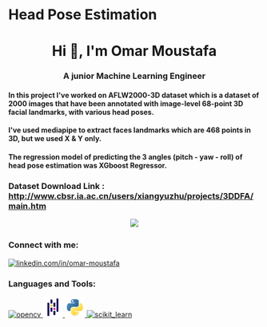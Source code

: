 # Head Pose Estimation

<h1 align="center">Hi 👋, I'm Omar Moustafa</h1>
<h3 align="center">A junior Machine Learning Engineer</h3>


#### In this project I've worked on AFLW2000-3D dataset which is a dataset of 2000 images that have been annotated with image-level 68-point 3D facial landmarks, with various head poses.

#### I've used mediapipe to extract faces landmarks which are 468 points in 3D, but we used X & Y only.

#### The regression model of predicting the 3 angles (pitch - yaw - roll) of head pose estimation was XGboost Regressor.

### Dataset Download Link : http://www.cbsr.ia.ac.cn/users/xiangyuzhu/projects/3DDFA/main.htm

<div id="header" align="center">
  <img src="https://media.giphy.com/media/0oZP2vkXvQ13fgGUEO/giphy-downsized-large.gif" width="200"/>
</div>

<h3 align="left">Connect with me:</h3>
<p align="left">
<a href="https://www.linkedin.com/in/omar-moustafa/" target="blank"><img align="center" src="https://raw.githubusercontent.com/rahuldkjain/github-profile-readme-generator/master/src/images/icons/Social/linked-in-alt.svg" alt="linkedin.com/in/omar-moustafa" height="30" width="40" /></a>
</p>

<h3 align="left">Languages and Tools:</h3>
<p align="left"> <a href="https://opencv.org/" target="_blank" rel="noreferrer"> <img src="https://www.vectorlogo.zone/logos/opencv/opencv-icon.svg" alt="opencv" width="40" height="40"/> </a> <a href="https://pandas.pydata.org/" target="_blank" rel="noreferrer"> <img src="https://raw.githubusercontent.com/devicons/devicon/2ae2a900d2f041da66e950e4d48052658d850630/icons/pandas/pandas-original.svg" alt="pandas" width="40" height="40"/> </a> <a href="https://www.python.org" target="_blank" rel="noreferrer"> <img src="https://raw.githubusercontent.com/devicons/devicon/master/icons/python/python-original.svg" alt="python" width="40" height="40"/> </a> <a href="https://scikit-learn.org/" target="_blank" rel="noreferrer"> <img src="https://upload.wikimedia.org/wikipedia/commons/0/05/Scikit_learn_logo_small.svg" alt="scikit_learn" width="40" height="40"/> </a> </p>
